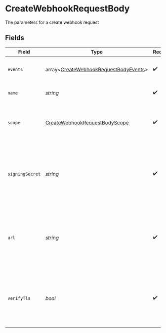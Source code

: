 # CreateWebhookRequestBody

The parameters for a create webhook request


## Fields

| Field                                                                                              | Type                                                                                               | Required                                                                                           | Description                                                                                        |
| -------------------------------------------------------------------------------------------------- | -------------------------------------------------------------------------------------------------- | -------------------------------------------------------------------------------------------------- | -------------------------------------------------------------------------------------------------- |
| `events`                                                                                           | array<[CreateWebhookRequestBodyEvents](../../models/operations/CreateWebhookRequestBodyEvents.md)> | :heavy_check_mark:                                                                                 | Events that will trigger the webhook                                                               |
| `name`                                                                                             | *string*                                                                                           | :heavy_check_mark:                                                                                 | Name of the webhook                                                                                |
| `scope`                                                                                            | [CreateWebhookRequestBodyScope](../../models/operations/CreateWebhookRequestBodyScope.md)          | :heavy_check_mark:                                                                                 | The scope in which the relevant events that will trigger webhooks                                  |
| `signingSecret`                                                                                    | *string*                                                                                           | :heavy_check_mark:                                                                                 | Secret used to build an HMAC hash of the payload and passed as a header in the webhook request     |
| `url`                                                                                              | *string*                                                                                           | :heavy_check_mark:                                                                                 | URL to deliver the webhook to. Note: protocol must be included as well (only https is supported)   |
| `verifyTls`                                                                                        | *bool*                                                                                             | :heavy_check_mark:                                                                                 | Whether to enforce TLS certificate verification when delivering the webhook                        |